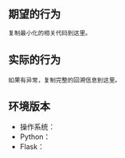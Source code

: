 <!--

请在提交新 issue 前确保在 Google 以及 Stack Overflow 搜索过相关问题。

如果搜索没有解决问题，那么以下面的模板的格式填写你的问题描述。请提供任何可能有用或相关的信息。

如果可能，请尽量提供“[最小化的、完整的、经过验证的例子](https://stackoverflow.com/help/mcve)”，
这会让别人更快的理解和解决你的问题。 

-->

## 期望的行为

<!--描述你想获得的效果。-->

```python
复制最小化的相关代码到这里。
```

## 实际的行为

<!--描述实际发生了什么。-->

```pytb
如果有异常，复制完整的回溯信息到这里。
```

## 环境版本

* 操作系统：
* Python：
* Flask：

<!--如果问题和扩展相关，请一并写出扩展的版本。-->
